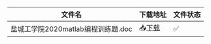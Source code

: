 |文件名|下载地址|文件状态|
|--|--|--|
|盐城工学院2020matlab编程训练题.doc|📥[下载](https://github.com/ZHlovecat/ycitedu/raw/main/%E7%9B%90%E5%9F%8E%E5%B7%A5%E5%AD%A6%E9%99%A2%E8%AF%BE%E7%A8%8B%E6%94%BB%E7%95%A5%E5%85%B1%E4%BA%AB%E8%AE%A1%E5%88%92/matlab%E7%BC%96%E7%A8%8B%E8%AE%AD%E7%BB%83/%E7%9B%90%E5%9F%8E%E5%B7%A5%E5%AD%A6%E9%99%A22020matlab%E7%BC%96%E7%A8%8B%E8%AE%AD%E7%BB%83%E9%A2%98.doc)|✅|